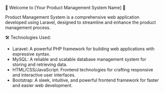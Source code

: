 🚀 Welcome to [Your Product Management System Name] 🚀

Product Management System is a comprehensive web application developed using Laravel, designed to streamline and enhance the product management process.<br> 

🛠️ Technologies Used:
<ul>
    <li>Laravel: A powerful PHP framework for building web applications with expressive syntax.</li>
    <li>MySQL: A reliable and scalable database management system for storing and retrieving data.</li>
    <li>HTML/CSS/JavaScript: Frontend technologies for crafting responsive and interactive user interfaces.</li>
    <li>Bootstrap: A sleek, intuitive, and powerful frontend framework for faster and easier web development.</li>
</ul>
